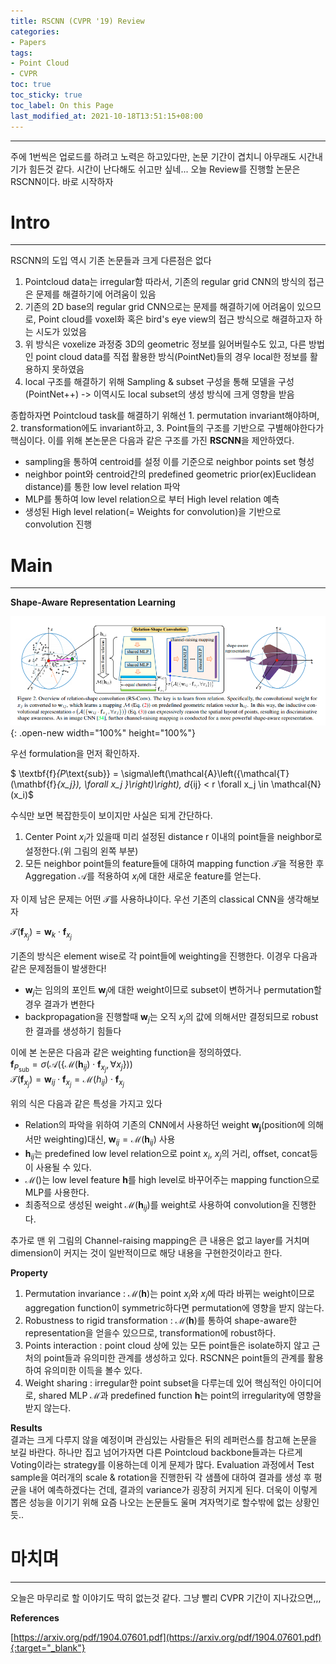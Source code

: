 ```yaml
---
title: RSCNN (CVPR '19) Review
categories:
- Papers
tags:
- Point Cloud
- CVPR
toc: true
toc_sticky: true
toc_label: On this Page
last_modified_at: 2021-10-18T13:51:15+08:00
---
```




---

주에 1번씩은 업로드를 하려고 노력은 하고있다만, 논문 기간이 겹치니 아무래도 시간내기가 힘든것 같다. 시간이 난다해도 쉬고만 싶네... 오늘 Review를 진행할 논문은 RSCNN이다. 바로 시작하자

# Intro
___
RSCNN의 도입 역시 기존 논문들과 크게 다른점은 없다
1. Pointcloud data는 irregular함 따라서, 기존의 regular grid CNN의 방식의 접근은 문제를 해결하기에 어려움이 있음  
2. 기존의 2D base의 regular grid CNN으로는 문제를 해결하기에 어려움이 있으므로, Point cloud를 voxel화 혹은 bird's eye view의 접근 방식으로 해결하고자 하는 시도가 있었음  
3. 위 방식은 voxelize 과정중 3D의 geometric 정보를 잃어버릴수도 있고, 다른 방법인 point cloud data를 직접 활용한 방식(PointNet)들의 경우 local한 정보를 활용하지 못하였음  
4. local 구조를 해결하기 위해 Sampling & subset 구성을 통해 모델을 구성(PointNet++) -> 이역시도 local subset의 생성 방식에 크게 영향을 받음  

종합하자면 Pointcloud task를 해결하기 위해선 1. permutation invariant해야하며, 2. transformation에도 invariant하고, 3. Point들의 구조를 기반으로 구별해야한다가 핵심이다.
이를 위해 본논문은 다음과 같은 구조를 가진 **RSCNN**을 제안하였다.  

- sampling을 통하여 centroid를 설정 이를 기준으로 neighbor points set 형성
- neighbor point와 centroid간의 predefined geometric prior(ex)Euclidean distance)를 통한 low level relation 파악
- MLP를 통하여 low level relation으로 부터 High level relation 예측
- 생성된 High level relation(= Weights for convolution)을 기반으로 convolution 진행

# Main
___
**Shape-Aware Representation Learning**  

![fig1](/assets/images/posts/RSCNN-fig1.png){: .open-new width="100%" height="100%"}  

우선 formulation을 먼저 확인하자.

$ \textbf{f}_{P_\text{sub}} = \sigma\left(\mathcal{A}\left(\{\mathcal{T}(\mathbf{f}_{x_j}), \forall x_j \}\right)\right), d_{ij} < r \forall x_j \in \mathcal{N}(x_i)$

수식만 보면 복잡한듯이 보이지만 사실은 되게 간단하다.
1. Center Point $x_i$가 있을때 미리 설정된 distance r 이내의 point들을 neighbor로 설정한다.(위 그림의 왼쪽 부분)
2. 모든 neighbor point들의 feature들에 대하여 mapping function $\mathcal{T}$을 적용한 후  Aggregation $\mathcal{A}$를 적용하여 $x_i$에 대한 새로운 feature를 얻는다.


자 이제 남은 문제는 어떤 $\mathcal{T}$를 사용하냐이다. 우선 기존의 classical CNN을 생각해보자

$\mathcal{T}\left(\mathbf{f}_{x_j}\right) = \mathbf{w}_k \cdot \mathbf{f}_{x_j}$ 


기존의 방식은 element wise로 각 point들에 weighting을 진행한다. 이경우 다음과 같은 문제점들이 발생한다!
- $\mathbf{w}_j$는 임의의 포인트 $\mathbf{w}_j$에 대한 weight이므로 subset이 변하거나 permutation할 경우 결과가 변한다
- backpropagation을 진행할때 $\mathbf{w}_j$는 오직 $x_j$의 값에 의해서만 결정되므로 robust한 결과를 생성하기 힘들다

이에 본 논문은 다음과 같은 weighting function을 정의하였다.  
$\mathbf{f}_{P_\text{sub}} = \sigma\left(\mathcal{A}\left(\{\mathcal{M}(\mathbf{h}_{ij})\cdot\mathbf{f}_{x_j}, \forall x_j \}\right)\right)$  
$\mathcal{T}\left(\mathbf{f}_{x_j}\right) = \mathbf{w}_{ij} \cdot \mathbf{f}_{x_j} = \mathcal{M}(h_{ij}) \cdot \mathbf{f}_{x_j}$  

위의 식은 다음과 같은 특성을 가지고 있다
- Relation의 파악을 위하여 기존의 CNN에서 사용하던 weight $\mathbf{w_j}$(position에 의해서만 weighting)대신, $\mathbf{w}_{ij} = \mathcal{M}(\mathbf{h}_{ij})$ 사용
- $\mathbf{h}_{ij}$는 predefined low level relation으로 point $x_i$, $x_j$의 거리, offset, concat등이 사용될 수 있다.
- $\mathcal{M}()$는 low level feature $\mathbf{h}$를 high level로 바꾸어주는 mapping function으로 MLP를 사용한다.
- 최종적으로 생성된 weight $\mathcal{M}(\mathbf{h}_{ij})$를 weight로 사용하여 convolution을 진행한다. 

추가로 맨 위 그림의 Channel-raising mapping은 큰 내용은 없고 layer를 거치며 dimension이 커지는 것이 일반적이므로 해당 내용을 구현한것이라고 한다. 

**Property**
1. Permutation invariance : $\mathcal{M}(\mathbf{h})$는 point $x_i$와 $x_j$에 따라 바뀌는 weight이므로 aggregation function이 symmetric하다면 permutation에 영향을 받지 않는다.
2. Robustness to rigid transformation : $\mathcal{M}(\mathbf{h})$를 통하여 shape-aware한 representation을 얻을수 있으므로, transformation에 robust하다.
3. Points interaction : point cloud 상에 있는 모든 point들은 isolate하지 않고 근처의 point들과 유의미한 관계를 생성하고 있다. RSCNN은 point들의 관계를 활용하여 유의미한 이득을 볼수 있다.
4. Weight sharing : irregular한 point subset을 다루는데 있어 핵심적인 아이디어로, shared MLP $\mathcal{M}$과 predefined function $\mathbf{h}$는 point의 irregularity에 영향을 받지 않는다.


**Results**  
결과는 크게 다루지 않을 예정이며 관심있는 사람들은 뒤의 레퍼런스를 참고해 논문을 보길 바란다. 
하나만 집고 넘어가자면 다른 Pointcloud backbone들과는 다르게 Voting이라는 strategy를 이용하는데 이게 문제가 많다. 
Evaluation 과정에서 Test sample을 여러개의 scale & rotation을 진행한뒤 각 샘플에 대하여 결과를 생성 후 평균을 내어 예측하겠다는 건데, 결과의 variance가 굉장히 커지게 된다.
더욱이 이렇게 뽑은 성능을 이기기 위해 요즘 나오는 논문들도 울며 겨자먹기로 할수밖에 없는 상황인듯..

# 마치며
___
오늘은 마무리로 할 이야기도 딱히 없는것 같다. 그냥 빨리 CVPR 기간이 지나갔으면,,,

**References**

[https://arxiv.org/pdf/1904.07601.pdf](https://arxiv.org/pdf/1904.07601.pdf){:target="_blank"}  
